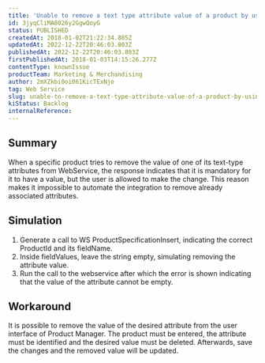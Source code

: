 ```yaml
---
title: 'Unable to remove a text type attribute value of a product by using WebService'
id: 3jyqCliMA8026y2GgwQoyG
status: PUBLISHED
createdAt: 2018-01-02T21:22:34.885Z
updatedAt: 2022-12-22T20:46:03.803Z
publishedAt: 2022-12-22T20:46:03.803Z
firstPublishedAt: 2018-01-03T14:15:26.277Z
contentType: knownIssue
productTeam: Marketing & Merchandising
author: 2mXZkbi0oi061KicTExNjo
tag: Web Service
slug: unable-to-remove-a-text-type-attribute-value-of-a-product-by-using-webservice
kiStatus: Backlog
internalReference: 
---
```


## Summary

When a specific product tries to remove the value of one of its text-type attributes from WebService, the response indicates that it is mandatory for it to have a value, but the user is allowed to make the change. This reason makes it impossible to automate the integration to remove already associated attributes.

## Simulation

1. Generate a call to WS ProductSpecificationInsert, indicating the correct ProductId and its fieldName.
2. Inside fieldValues, leave the string empty, simulating removing the attribute value.
3. Run the call to the webservice after which the error is shown indicating that the value of the attribute cannot be empty.

## Workaround

It is possible to remove the value of the desired attribute from the user interface of Product Manager. The product must be entered, the attribute must be identified and the desired value must be deleted. Afterwards, save the changes and the removed value will be updated.

